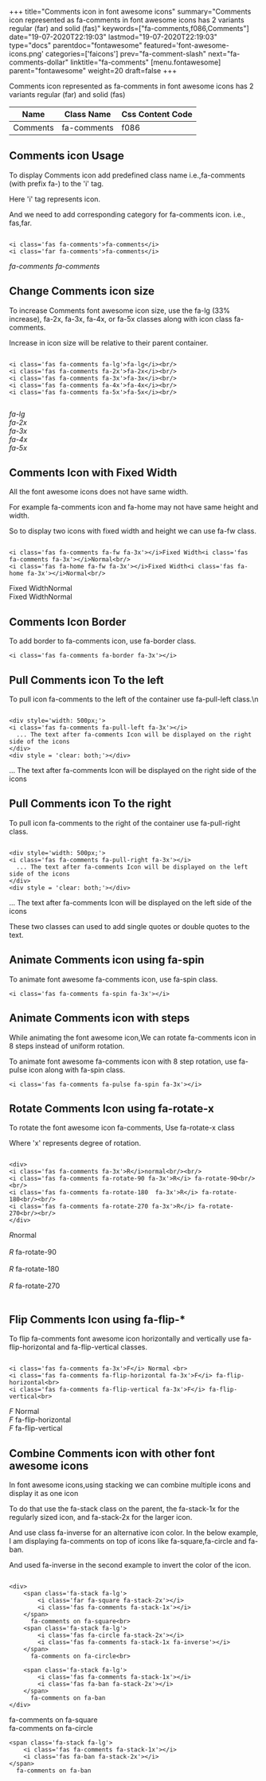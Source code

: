 +++
title="Comments icon in font awesome icons"
summary="Comments icon represented as fa-comments in font awesome icons has 2 variants regular (far) and solid (fas)"
keywords=["fa-comments,f086,Comments"]
date="19-07-2020T22:19:03"
lastmod="19-07-2020T22:19:03"
type="docs"
parentdoc="fontawesome"
featured='font-awesome-icons.png'
categories=['faicons']
prev="fa-comment-slash"
next="fa-comments-dollar"
linktitle="fa-comments"
[menu.fontawesome]
parent="fontawesome"
weight=20
draft=false
+++


Comments icon represented as fa-comments in font awesome icons has 2 variants regular (far) and solid (fas)

<div class='table-responsive'><table class='table'><thead><tr><th>Name</th><th>Class Name</th><th>Css Content Code</th></tr></thead><tbody><tr><td>Comments</td><td>fa-comments</td><td>f086</td></tr></tbody></table></div>



## Comments icon Usage

To display Comments icon add predefined class name i.e.,fa-comments (with prefix fa-) to the 'i' tag.

Here 'i' tag represents icon.

And we need to add corresponding category for fa-comments icon. i.e., fas,far.


```

<i class='fas fa-comments'>fa-comments</i>
<i class='far fa-comments'>fa-comments</i>
```

<i class='fas fa-comments'>fa-comments</i>
<i class='far fa-comments'>fa-comments</i>




## Change Comments icon size
To increase Comments font awesome icon size, use the fa-lg (33% increase), fa-2x, fa-3x, fa-4x, or fa-5x classes along with icon class fa-comments.

Increase in icon size will be relative to their parent container. 

```

<i class='fas fa-comments fa-lg'>fa-lg</i><br/>
<i class='fas fa-comments fa-2x'>fa-2x</i><br/>
<i class='fas fa-comments fa-3x'>fa-3x</i><br/>
<i class='fas fa-comments fa-4x'>fa-4x</i><br/>
<i class='fas fa-comments fa-5x'>fa-5x</i><br/>
            
```

<i class='fas fa-comments fa-lg'>fa-lg</i><br/>
<i class='fas fa-comments fa-2x'>fa-2x</i><br/>
<i class='fas fa-comments fa-3x'>fa-3x</i><br/>
<i class='fas fa-comments fa-4x'>fa-4x</i><br/>
<i class='fas fa-comments fa-5x'>fa-5x</i><br/>
            



## Comments Icon with Fixed Width 

All the font awesome icons does not have same width.

For example fa-comments icon and fa-home may not have same height and width.

So to display two icons with fixed width and height we can use fa-fw class.


```

<i class='fas fa-comments fa-fw fa-3x'></i>Fixed Width<i class='fas fa-comments fa-3x'></i>Normal<br/>
<i class='fas fa-home fa-fw fa-3x'></i>Fixed Width<i class='fas fa-home fa-3x'></i>Normal<br/>
```

<i class='fas fa-comments fa-fw fa-3x'></i>Fixed Width<i class='fas fa-comments fa-3x'></i>Normal<br/>
<i class='fas fa-home fa-fw fa-3x'></i>Fixed Width<i class='fas fa-home fa-3x'></i>Normal<br/>



## Comments Icon Border 

To add border to fa-comments icon, use fa-border class.


```
<i class='fas fa-comments fa-border fa-3x'></i>

```
<i class='fas fa-comments fa-border fa-3x'></i>





## Pull Comments icon To the left

To pull icon fa-comments to the left of the container use fa-pull-left class.\n

```

<div style='width: 500px;'>
<i class='fas fa-comments fa-pull-left fa-3x'></i>
  ... The text after fa-comments Icon will be displayed on the right side of the icons
</div>
<div style = 'clear: both;'></div>
```

<div style='width: 500px;'>
<i class='fas fa-comments fa-pull-left fa-3x'></i>
  ... The text after fa-comments Icon will be displayed on the right side of the icons
</div>
<div style = 'clear: both;'></div>




## Pull Comments icon To the right
To pull icon fa-comments to the right of the container use fa-pull-right class.

```

<div style='width: 500px;'>
<i class='fas fa-comments fa-pull-right fa-3x'></i>
  ... The text after fa-comments Icon will be displayed on the left side of the icons
</div>
<div style = 'clear: both;'></div>
```

<div style='width: 500px;'>
<i class='fas fa-comments fa-pull-right fa-3x'></i>
  ... The text after fa-comments Icon will be displayed on the left side of the icons
</div>
<div style = 'clear: both;'></div>

These two classes can used to add single quotes or double quotes to the text.


## Animate Comments icon using fa-spin
To animate font awesome fa-comments icon, use fa-spin class.

```
<i class='fas fa-comments fa-spin fa-3x'></i>
```
<i class='fas fa-comments fa-spin fa-3x'></i>




## Animate Comments icon with steps
While animating the font awesome icon,We can rotate fa-comments icon in 8 steps instead of uniform rotation.

To animate font awesome fa-comments icon with 8 step rotation, use fa-pulse icon along with fa-spin class.


```
<i class='fas fa-comments fa-pulse fa-spin fa-3x'></i>

```
<i class='fas fa-comments fa-pulse fa-spin fa-3x'></i>





## Rotate Comments Icon using fa-rotate-x
To rotate the font awesome icon fa-comments, Use fa-rotate-x class

Where 'x' represents degree of rotation.


```

<div>
<i class='fas fa-comments fa-3x'>R</i>normal<br/><br/>
<i class='fas fa-comments fa-rotate-90 fa-3x'>R</i> fa-rotate-90<br/><br/> 
<i class='fas fa-comments fa-rotate-180  fa-3x'>R</i> fa-rotate-180<br/><br/> 
<i class='fas fa-comments fa-rotate-270 fa-3x'>R</i> fa-rotate-270<br/><br/>
</div>
```

<div>
<i class='fas fa-comments fa-3x'>R</i>normal<br/><br/>
<i class='fas fa-comments fa-rotate-90 fa-3x'>R</i> fa-rotate-90<br/><br/> 
<i class='fas fa-comments fa-rotate-180  fa-3x'>R</i> fa-rotate-180<br/><br/> 
<i class='fas fa-comments fa-rotate-270 fa-3x'>R</i> fa-rotate-270<br/><br/>
</div>




## Flip Comments Icon using fa-flip-*
To flip fa-comments font awesome icon horizontally and vertically use fa-flip-horizontal and fa-flip-vertical classes. 

```

<i class='fas fa-comments fa-3x'>F</i> Normal <br>
<i class='fas fa-comments fa-flip-horizontal fa-3x'>F</i> fa-flip-horizontal<br>
<i class='fas fa-comments fa-flip-vertical fa-3x'>F</i> fa-flip-vertical<br>
```

<i class='fas fa-comments fa-3x'>F</i> Normal <br>
<i class='fas fa-comments fa-flip-horizontal fa-3x'>F</i> fa-flip-horizontal<br>
<i class='fas fa-comments fa-flip-vertical fa-3x'>F</i> fa-flip-vertical<br>




## Combine Comments icon with other font awesome icons
In font awesome icons,using stacking we can combine multiple icons and display it as one icon 

To do that use the fa-stack class on the parent, the fa-stack-1x for the regularly sized icon, and fa-stack-2x for the larger icon.

And use class fa-inverse for an alternative icon color. 
In the below example, I am displaying fa-comments on top of icons like fa-square,fa-circle and fa-ban.

And used fa-inverse in the second example to invert the color of the icon.

```

<div>
    <span class='fa-stack fa-lg'>
        <i class='far fa-square fa-stack-2x'></i>
        <i class='fas fa-comments fa-stack-1x'></i>
    </span>
      fa-comments on fa-square<br>
    <span class='fa-stack fa-lg'>
        <i class='fas fa-circle fa-stack-2x'></i>
        <i class='fas fa-comments fa-stack-1x fa-inverse'></i>
    </span>
      fa-comments on fa-circle<br>

    <span class='fa-stack fa-lg'>
        <i class='fas fa-comments fa-stack-1x'></i>
        <i class='fas fa-ban fa-stack-2x'></i>
    </span>
      fa-comments on fa-ban
</div>
```

<div>
    <span class='fa-stack fa-lg'>
        <i class='far fa-square fa-stack-2x'></i>
        <i class='fas fa-comments fa-stack-1x'></i>
    </span>
      fa-comments on fa-square<br>
    <span class='fa-stack fa-lg'>
        <i class='fas fa-circle fa-stack-2x'></i>
        <i class='fas fa-comments fa-stack-1x fa-inverse'></i>
    </span>
      fa-comments on fa-circle<br>

    <span class='fa-stack fa-lg'>
        <i class='fas fa-comments fa-stack-1x'></i>
        <i class='fas fa-ban fa-stack-2x'></i>
    </span>
      fa-comments on fa-ban
</div>






